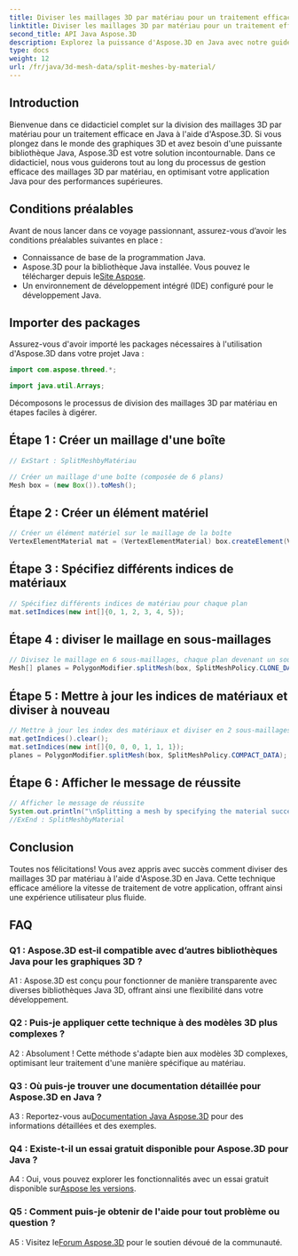 ```yaml
---
title: Diviser les maillages 3D par matériau pour un traitement efficace en Java
linktitle: Diviser les maillages 3D par matériau pour un traitement efficace en Java
second_title: API Java Aspose.3D
description: Explorez la puissance d'Aspose.3D en Java avec notre guide étape par étape sur la division efficace des maillages 3D par matériau. Améliorez les performances de votre application en toute transparence.
type: docs
weight: 12
url: /fr/java/3d-mesh-data/split-meshes-by-material/
---
```

## Introduction

Bienvenue dans ce didacticiel complet sur la division des maillages 3D par matériau pour un traitement efficace en Java à l'aide d'Aspose.3D. Si vous plongez dans le monde des graphiques 3D et avez besoin d'une puissante bibliothèque Java, Aspose.3D est votre solution incontournable. Dans ce didacticiel, nous vous guiderons tout au long du processus de gestion efficace des maillages 3D par matériau, en optimisant votre application Java pour des performances supérieures.

## Conditions préalables

Avant de nous lancer dans ce voyage passionnant, assurez-vous d’avoir les conditions préalables suivantes en place :

- Connaissance de base de la programmation Java.
- Aspose.3D pour la bibliothèque Java installée. Vous pouvez le télécharger depuis le[Site Aspose](https://releases.aspose.com/3d/java/).
- Un environnement de développement intégré (IDE) configuré pour le développement Java.

## Importer des packages

Assurez-vous d'avoir importé les packages nécessaires à l'utilisation d'Aspose.3D dans votre projet Java :

```java
import com.aspose.threed.*;

import java.util.Arrays;
```


Décomposons le processus de division des maillages 3D par matériau en étapes faciles à digérer.

## Étape 1 : Créer un maillage d'une boîte

```java
// ExStart : SplitMeshbyMatériau

// Créer un maillage d'une boîte (composée de 6 plans)
Mesh box = (new Box()).toMesh();
```

## Étape 2 : Créer un élément matériel

```java
// Créer un élément matériel sur le maillage de la boîte
VertexElementMaterial mat = (VertexElementMaterial) box.createElement(VertexElementType.MATERIAL, MappingMode.POLYGON, ReferenceMode.INDEX);
```

## Étape 3 : Spécifiez différents indices de matériaux

```java
// Spécifiez différents indices de matériau pour chaque plan
mat.setIndices(new int[]{0, 1, 2, 3, 4, 5});
```

## Étape 4 : diviser le maillage en sous-maillages

```java
// Divisez le maillage en 6 sous-maillages, chaque plan devenant un sous-maillage
Mesh[] planes = PolygonModifier.splitMesh(box, SplitMeshPolicy.CLONE_DATA);
```

## Étape 5 : Mettre à jour les indices de matériaux et diviser à nouveau

```java
// Mettre à jour les index des matériaux et diviser en 2 sous-maillages
mat.getIndices().clear();
mat.setIndices(new int[]{0, 0, 0, 1, 1, 1});
planes = PolygonModifier.splitMesh(box, SplitMeshPolicy.COMPACT_DATA);
```

## Étape 6 : Afficher le message de réussite

```java
// Afficher le message de réussite
System.out.println("\nSplitting a mesh by specifying the material successfully.");
//ExEnd : SplitMeshbyMaterial
```

## Conclusion

Toutes nos félicitations! Vous avez appris avec succès comment diviser des maillages 3D par matériau à l'aide d'Aspose.3D en Java. Cette technique efficace améliore la vitesse de traitement de votre application, offrant ainsi une expérience utilisateur plus fluide.

## FAQ

### Q1 : Aspose.3D est-il compatible avec d’autres bibliothèques Java pour les graphiques 3D ?

A1 : Aspose.3D est conçu pour fonctionner de manière transparente avec diverses bibliothèques Java 3D, offrant ainsi une flexibilité dans votre développement.

### Q2 : Puis-je appliquer cette technique à des modèles 3D plus complexes ?

A2 : Absolument ! Cette méthode s'adapte bien aux modèles 3D complexes, optimisant leur traitement d'une manière spécifique au matériau.

### Q3 : Où puis-je trouver une documentation détaillée pour Aspose.3D en Java ?

 A3 : Reportez-vous au[Documentation Java Aspose.3D](https://reference.aspose.com/3d/java/) pour des informations détaillées et des exemples.

### Q4 : Existe-t-il un essai gratuit disponible pour Aspose.3D pour Java ?

 A4 : Oui, vous pouvez explorer les fonctionnalités avec un essai gratuit disponible sur[Aspose les versions](https://releases.aspose.com/).

### Q5 : Comment puis-je obtenir de l'aide pour tout problème ou question ?

A5 : Visitez le[Forum Aspose.3D](https://forum.aspose.com/c/3d/18) pour le soutien dévoué de la communauté.
